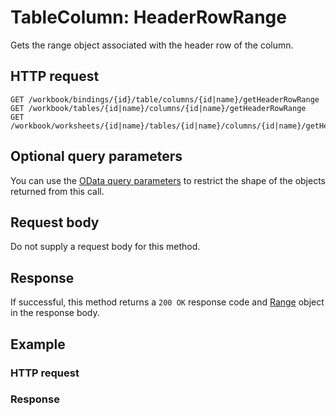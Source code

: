 # TableColumn: HeaderRowRange

Gets the range object associated with the header row of the column.
## HTTP request
```http
GET /workbook/bindings/{id}/table/columns/{id|name}/getHeaderRowRange
GET /workbook/tables/{id|name}/columns/{id|name}/getHeaderRowRange
GET /workbook/worksheets/{id|name}/tables/{id|name}/columns/{id|name}/getHeaderRowRange
```
## Optional query parameters
You can use the [OData query parameters](odata-optional-query-parameters.md) to restrict the shape of the objects returned from this call.

## Request body
Do not supply a request body for this method.


## Response
If successful, this method returns a `200 OK` response code and [Range](../resources/range.md) object in the response body.
## Example
### HTTP request
### Response
